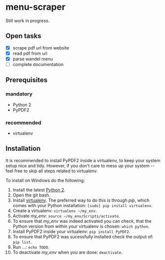 # menu-scraper

Still work in progress.

## Open tasks
- [x] scrape pdf url from website
- [x] read pdf from url
- [x] parse wandel menu
- [ ] complete documentation

## Prerequisites

### mandatory
- Python 2
- PyPDF2

### recommended
- virtualenv

## Installation

It is recommended to install PyPDF2 inside a virtualenv, to keep your system setup nice and tidy. However, if you don't care to mess up your system -- feel free to skip all steps related to virtualenv.

To install on Windows do the following:

1. Install the latest [Python 2](https://www.python.org/download/).
2. Open the git bash.
2. Install [virtualenv](https://virtualenv.pypa.io/en/stable/installation/). The preferred way to do this is through *pip*, which comes with your Python installation: `[sudo] pip install virtualenv`.
3. Create a virtualenv: `virtualenv ~/my_env`.
4. Activate *my_env*: `source ~/my_env/Scripts/activate`.
5. To ensure that *my_env* was indeed activated you can check, that the Python version from within your virtualenv is chosen: `which python`.
6. Install PyPDF2 inside your virtualenv: `pip install PyPDF2`.
7. To ensure that PyPDF2 was sucessfully installed check the output of: `pip list`.
8. Run ...: `echo TODO`.
9. To deactivate *my_env* when you are done: `deactivate`.
